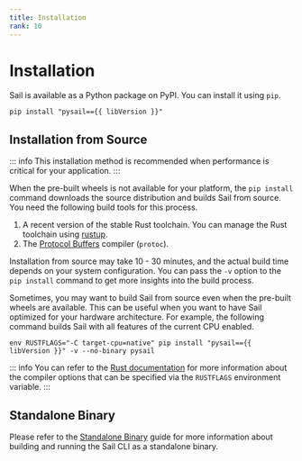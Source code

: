 ```yaml
---
title: Installation
rank: 10
---
```


# Installation

Sail is available as a Python package on PyPI. You can install it using `pip`.

```bash-vue
pip install "pysail=={{ libVersion }}"
```

## Installation from Source

::: info
This installation method is recommended when performance is critical for your application.
:::

When the pre-built wheels is not available for your platform, the `pip install` command downloads the source distribution
and builds Sail from source. You need the following build tools for this process.

1. A recent version of the stable Rust toolchain. You can manage the Rust toolchain using [rustup](https://rustup.rs/).
2. The [Protocol Buffers](https://protobuf.dev/) compiler (`protoc`).

Installation from source may take 10 - 30 minutes, and the actual build time depends on your system configuration.
You can pass the `-v` option to the `pip install` command to get more insights into the build process.

Sometimes, you may want to build Sail from source even when the pre-built wheels are available.
This can be useful when you want to have Sail optimized for your hardware architecture.
For example, the following command builds Sail with all features of the current CPU enabled.

```bash-vue
env RUSTFLAGS="-C target-cpu=native" pip install "pysail=={{ libVersion }}" -v --no-binary pysail
```

::: info
You can refer to the [Rust documentation](https://doc.rust-lang.org/rustc/codegen-options/index.html)
for more information about the compiler options that can be specified via the `RUSTFLAGS` environment variable.
:::

## Standalone Binary

Please refer to the [Standalone Binary](/development/recipes/standalone-binary) guide for more information about building and running the Sail CLI as a standalone binary.

<script setup>
import { useData } from "vitepress";
import { computed } from "vue";

const { site } = useData();

const libVersion = computed(() => site.value.contentProps?.libVersion);
</script>
